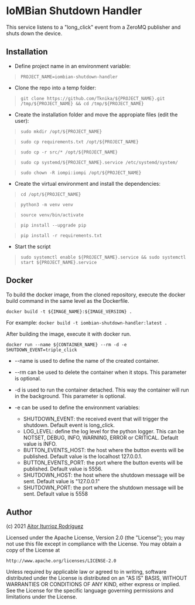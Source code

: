 # IoMBian Shutdown Handler

This service listens to a "long_click" event from a ZeroMQ publisher and shuts down the device.


## Installation

- Define project name in an environment variable:

> ```PROJECT_NAME=iombian-shutdown-handler```

- Clone the repo into a temp folder:

> ```git clone https://github.com/Tknika/${PROJECT_NAME}.git /tmp/${PROJECT_NAME} && cd /tmp/${PROJECT_NAME}```

- Create the installation folder and move the appropiate files (edit the user):

> ```sudo mkdir /opt/${PROJECT_NAME}```

> ```sudo cp requirements.txt /opt/${PROJECT_NAME}```

> ```sudo cp -r src/* /opt/${PROJECT_NAME}```

> ```sudo cp systemd/${PROJECT_NAME}.service /etc/systemd/system/```

> ```sudo chown -R iompi:iompi /opt/${PROJECT_NAME}```

- Create the virtual environment and install the dependencies:

> ```cd /opt/${PROJECT_NAME}```

> ```python3 -m venv venv```

> ```source venv/bin/activate```

> ```pip install --upgrade pip```

> ```pip install -r requirements.txt```

- Start the script

> ```sudo systemctl enable ${PROJECT_NAME}.service && sudo systemctl start ${PROJECT_NAME}.service```

## Docker

To build the docker image, from the cloned repository, execute the docker build command in the same level as the Dockerfile.

```docker build -t ${IMAGE_NAME}:${IMAGE_VERSION} .```

For example:
```docker build -t iombian-shutdown-handler:latest .```

After building the image, execute it with docker run.

```docker run --name ${CONTAINER_NAME} --rm -d -e SHUTDOWN_EVENT=triple_click```

- --name is used to define the name of the created container.

- --rm can be used to delete the container when it stops. This parameter is optional.

- -d is used to run the container detached. This way the container will run in the background. This parameter is optional.

- -e can be used to define the environment variables:
    - SHUTDOWN_EVENT: the received event that will trigger the shutdown.
    Default event is long_click.
    - LOG_LEVEL: define the log level for the python logger.
    This can be NOTSET, DEBUG, INFO, WARNING, ERROR or CRITICAL.
    Default value is INFO.
    - BUTTON_EVENTS_HOST: the host where the button events will be published.
    Default value is the localhost 127.0.0.1.
    - BUTTON_EVENTS_PORT: the port where the button events will be published.
    Default value is 5556.
    - SHUTDOWN_HOST: the host where the shutdown message will be sent.
    Default value is "127.0.0.1"
    - SHUTDOWN_PORT: the port where the shutdown message will be sent.
    Default value is 5558

## Author

(c) 2021 [Aitor Iturrioz Rodríguez](https://github.com/bodiroga)

Licensed under the Apache License, Version 2.0 (the "License");
you may not use this file except in compliance with the License.
You may obtain a copy of the License at

    http://www.apache.org/licenses/LICENSE-2.0

Unless required by applicable law or agreed to in writing, software
distributed under the License is distributed on an "AS IS" BASIS,
WITHOUT WARRANTIES OR CONDITIONS OF ANY KIND, either express or implied.
See the License for the specific language governing permissions and
limitations under the License.
